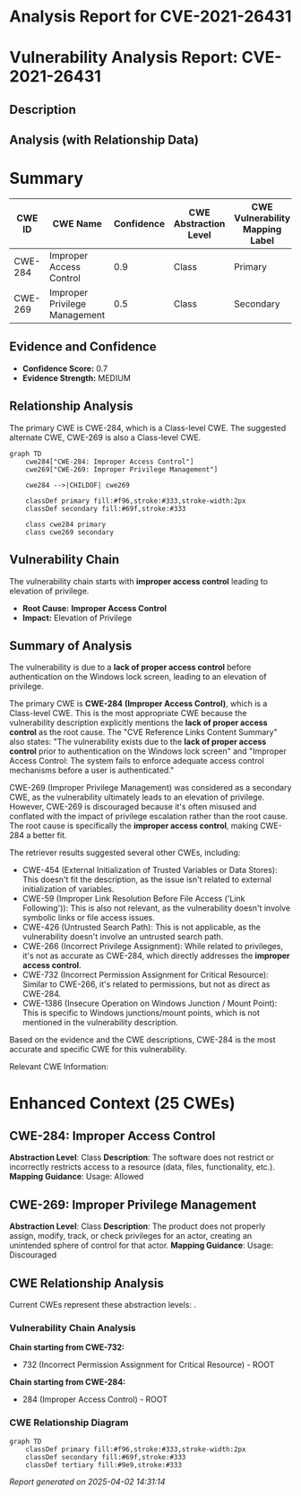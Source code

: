# Analysis Report for CVE-2021-26431

# Vulnerability Analysis Report: CVE-2021-26431

## Description



## Analysis (with Relationship Data)

# Summary
| CWE ID  | CWE Name | Confidence | CWE Abstraction Level | CWE Vulnerability Mapping Label | CWE-Vulnerability Mapping Notes |
|-----------------|----------------------------------------------------|-------------------|--------------------------|-----------------------------------|-----------------------------------|
| CWE-284 | Improper Access Control | 0.9 | Class | Primary | Allowed |
| CWE-269 | Improper Privilege Management | 0.5 | Class | Secondary | Discouraged |

## Evidence and Confidence

*   **Confidence Score:** 0.7
*   **Evidence Strength:** MEDIUM

## Relationship Analysis
The primary CWE is CWE-284, which is a Class-level CWE. The suggested alternate CWE, CWE-269 is also a Class-level CWE.
```mermaid
graph TD
    cwe284["CWE-284: Improper Access Control"]
    cwe269["CWE-269: Improper Privilege Management"]

    cwe284 -->|CHILDOF| cwe269
    
    classDef primary fill:#f96,stroke:#333,stroke-width:2px
    classDef secondary fill:#69f,stroke:#333
    
    class cwe284 primary
    class cwe269 secondary
```

## Vulnerability Chain
The vulnerability chain starts with **improper access control** leading to elevation of privilege.
  - **Root Cause:** **Improper Access Control**
  - **Impact:** Elevation of Privilege

## Summary of Analysis
The vulnerability is due to a **lack of proper access control** before authentication on the Windows lock screen, leading to an elevation of privilege.

The primary CWE is **CWE-284 (Improper Access Control)**, which is a Class-level CWE. This is the most appropriate CWE because the vulnerability description explicitly mentions the **lack of proper access control** as the root cause. The "CVE Reference Links Content Summary" also states: "The vulnerability exists due to the **lack of proper access control** prior to authentication on the Windows lock screen" and "Improper Access Control: The system fails to enforce adequate access control mechanisms before a user is authenticated."

CWE-269 (Improper Privilege Management) was considered as a secondary CWE, as the vulnerability ultimately leads to an elevation of privilege. However, CWE-269 is discouraged because it's often misused and conflated with the impact of privilege escalation rather than the root cause. The root cause is specifically the **improper access control**, making CWE-284 a better fit.

The retriever results suggested several other CWEs, including:
* CWE-454 (External Initialization of Trusted Variables or Data Stores): This doesn't fit the description, as the issue isn't related to external initialization of variables.
* CWE-59 (Improper Link Resolution Before File Access ('Link Following')): This is also not relevant, as the vulnerability doesn't involve symbolic links or file access issues.
* CWE-426 (Untrusted Search Path): This is not applicable, as the vulnerability doesn't involve an untrusted search path.
* CWE-266 (Incorrect Privilege Assignment): While related to privileges, it's not as accurate as CWE-284, which directly addresses the **improper access control**.
* CWE-732 (Incorrect Permission Assignment for Critical Resource): Similar to CWE-266, it's related to permissions, but not as direct as CWE-284.
* CWE-1386 (Insecure Operation on Windows Junction / Mount Point): This is specific to Windows junctions/mount points, which is not mentioned in the vulnerability description.

Based on the evidence and the CWE descriptions, CWE-284 is the most accurate and specific CWE for this vulnerability.

Relevant CWE Information:

# Enhanced Context (25 CWEs)

## CWE-284: Improper Access Control
**Abstraction Level**: Class
**Description**: The software does not restrict or incorrectly restricts access to a resource (data, files, functionality, etc.).
**Mapping Guidance**: Usage: Allowed
## CWE-269: Improper Privilege Management
**Abstraction Level**: Class
**Description**: The product does not properly assign, modify, track, or check privileges for an actor, creating an unintended sphere of control for that actor.
**Mapping Guidance**: Usage: Discouraged


## CWE Relationship Analysis

Current CWEs represent these abstraction levels: .


### Vulnerability Chain Analysis

**Chain starting from CWE-732:**
- 732 (Incorrect Permission Assignment for Critical Resource) - ROOT


**Chain starting from CWE-284:**
- 284 (Improper Access Control) - ROOT



### CWE Relationship Diagram

```mermaid
graph TD
    classDef primary fill:#f96,stroke:#333,stroke-width:2px
    classDef secondary fill:#69f,stroke:#333
    classDef tertiary fill:#9e9,stroke:#333
```



*Report generated on 2025-04-02 14:31:14*
